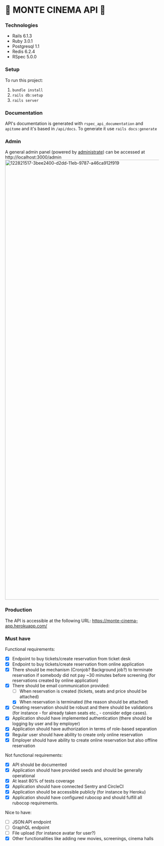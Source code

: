 
# 🍿 MONTE CINEMA API 🎥

### Technologies
- Rails 6.1.3
- Ruby 3.0.1
- Postgresql 1.1
- Redis 6.2.4
- RSpec 5.0.0

### Setup
To run this project:
1. `bundle install`
2. `rails db:setup`
3. `rails server`

### Documentation
API's documentation is generated with `rspec_api_documentation` and `apitome` and it's based in `/api/docs`. To generate it use `rails docs:generate`

### Admin
A general admin panel (powered by [administrate](https://github.com/thoughtbot/administrate)) can be accessed at http://localhost:3000/admin
<img width="1436" alt="122821517-3bee2400-d2dd-11eb-9787-a46ca912f919" src="https://user-images.githubusercontent.com/35639449/123091657-e83d2100-d429-11eb-99fd-fbc1d8716c98.png">

### Production
The API is accessible at the following URL: https://monte-cinema-app.herokuapp.com/

### Must have
Functional requirements:
- [x] Endpoint to buy tickets/create reservation from ticket desk
- [x] Endpoint to buy tickets/create reservation from online application
- [x] There should be mechanism (Cronjob? Background job?) to terminate reservation if somebody did not pay ~30 minutes before screening (for reservations created by online application)
- [x] There should be email communication provided:
  - [ ] When reservation is created (tickets, seats and price should be attached)
  - [x] When reservation is terminated (the reason should be attached)
- [x] Creating reservation should be robust and there should be validations (for instance - for already taken seats etc., - consider edge cases). 
- [x] Application should have implemented authentication (there should be logging by user and by employer)
- [x] Application should have authorization in terms of role-based separation
- [x] Regular user should have ability to create only online reservation
- [x] Employer should have ability to create online reservation but also offline reservation

Not functional requirements:
- [x] API should be documented 
- [x] Application should have provided seeds and should be generally operational
- [x] At least 80% of tests coverage
- [x] Application should have connected Sentry and CircleCI
- [x] Application should be accessible publicly (for instance by Heroku)
- [x] Application should have configured rubocop and should fulfill all rubocop requirements.

Nice to have:
- [ ] JSON:API endpoint
- [ ] GraphQL endpoint
- [ ] File upload (for instance avatar for user?)
- [x] Other functionalities like adding new movies, screenings, cinema halls
